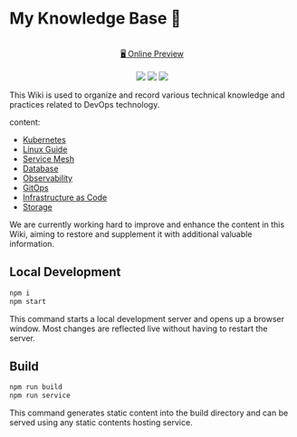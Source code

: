 # My Knowledge Base 🎉

<p align="center">
<br>
<a href="https://cloudnative.love">🖥 Online Preview</a>
<br><br> 
<a href="https://vercel.com/new/clone?repository-url=https://github.com/SJFCS/cloudnative.love/tree/main&project-name=cloudnative.love&repo-name=cloudnative.love" rel="nofollow"><img src="https://vercel.com/button"></a>
<a href="https://app.netlify.com/start/deploy?repository=https://github.com/SJFCS/cloudnative.love" rel="nofollow"><img src="https://www.netlify.com/img/deploy/button.svg"></a>
<a href="https://stackblitz.com/github/SJFCS/cloudnative.love" rel="nofollow"><img src="https://developer.stackblitz.com/img/open_in_stackblitz.svg"></a>
</p>

This Wiki is used to organize and record various technical knowledge and practices related to DevOps technology.

content:
- [Kubernetes](docs/01-Kubernetes)
- [Linux Guide](docs/02-Linux-Guide)
- [Service Mesh](docs/03-Service-Mesh)
- [Database](docs/04-Database)
- [Observability](docs/05-Observability)
- [GitOps](docs/06-GitOps)
- [Infrastructure as Code](docs/07-Infrastructure-as-Code)
- [Storage](docs/08-Storage)

We are currently working hard to improve and enhance the content in this Wiki, aiming to restore and supplement it with additional valuable information.

## Local Development

```bash
npm i
npm start

```
This command starts a local development server and opens up a browser window. Most changes are reflected live without having to restart the server.

## Build

```bash
npm run build
npm run service
```

This command generates static content into the build directory and can be served using any static contents hosting service.

